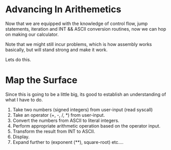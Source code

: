 # Advancing In Arithemetics

Now that we are equipped with the knowledge of control flow, jump statements, iteration and INT && ASCII conversion routines, now we can hop on making our calculator.

Note that we might still incur problems, which is how assembly works basically, but will stand strong and make it work.

Lets do this.

# Map the Surface

Since this is going to be a little big, its good to establish an understanding of what I have to do.

1. Take two numbers (signed integers) from user-input (read syscall)
2. Take an operator (+, -, /, *) from user-input.
3. Convert the numbers from ASCII to literal integers.
4. Perform appropriate arithmetic operation based on the operator input.
5. Transform the result from INT to ASCII.
6. Display.
7. Expand further to (exponent (**), square-root) etc....